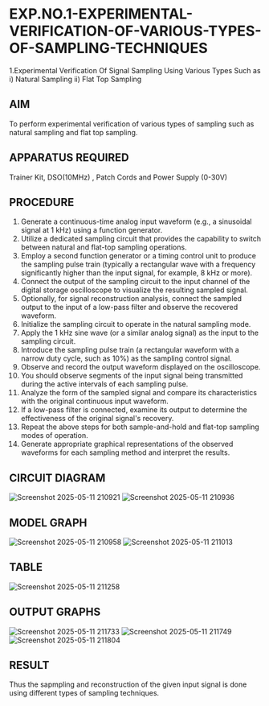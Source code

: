 # EXP.NO.1-EXPERIMENTAL-VERIFICATION-OF-VARIOUS-TYPES-OF-SAMPLING-TECHNIQUES
 

1.Experimental Verification Of Signal Sampling Using Various Types Such as 
    i) Natural Sampling
    ii) Flat Top Sampling

## AIM
 To perform experimental verification of various types of sampling such as natural sampling and flat top sampling.
## APPARATUS REQUIRED
Trainer Kit, DSO(10MHz) , Patch Cords and Power Supply (0-30V)   
## PROCEDURE
1. Generate a continuous-time analog input waveform (e.g., a sinusoidal signal at 1 kHz) using a function generator.
2. Utilize a dedicated sampling circuit that provides the capability to switch between natural and flat-top sampling operations.
3. Employ a second function generator or a timing control unit to produce the sampling pulse train (typically a rectangular wave with a frequency significantly higher than the input signal, for example, 8 kHz or more).
4. Connect the output of the sampling circuit to the input channel of the digital storage oscilloscope to visualize the resulting sampled signal.
5. Optionally, for signal reconstruction analysis, connect the sampled output to the input of a low-pass filter and observe the recovered waveform.
6. Initialize the sampling circuit to operate in the natural sampling mode.
7. Apply the 1 kHz sine wave (or a similar analog signal) as the input to the sampling circuit.
8. Introduce the sampling pulse train (a rectangular waveform with a narrow duty cycle, such as 10%) as the sampling control signal.
9. Observe and record the output waveform displayed on the oscilloscope.
10. You should observe segments of the input signal being transmitted during the active intervals of each sampling pulse.
11. Analyze the form of the sampled signal and compare its characteristics with the original continuous input waveform.
12. If a low-pass filter is connected, examine its output to determine the effectiveness of the original signal's recovery.
13. Repeat the above steps for both sample-and-hold and flat-top sampling modes of operation.
14. Generate appropriate graphical representations of the observed waveforms for each sampling method and interpret the results.

## CIRCUIT DIAGRAM
![Screenshot 2025-05-11 210921](https://github.com/user-attachments/assets/39a273a0-f56a-482d-b0eb-37315bd884e3)
![Screenshot 2025-05-11 210936](https://github.com/user-attachments/assets/84b9603c-58a5-462a-a7af-9c4fa2ab65f0)



## MODEL GRAPH
![Screenshot 2025-05-11 210958](https://github.com/user-attachments/assets/ddaa4e3c-3cd2-4aa4-9dd9-3a5d47a56328)
![Screenshot 2025-05-11 211013](https://github.com/user-attachments/assets/cbce7f9f-2a0c-4dd8-a332-83d48de25cc5)



## TABLE
![Screenshot 2025-05-11 211258](https://github.com/user-attachments/assets/d2e191b3-03ce-4e9a-a23e-000122efa74c)


## OUTPUT GRAPHS
![Screenshot 2025-05-11 211733](https://github.com/user-attachments/assets/a6ddb205-b119-4232-a896-78bf7aec0e2f)
![Screenshot 2025-05-11 211749](https://github.com/user-attachments/assets/78b9a90a-b634-4b33-85f3-d8afb2cdaa16)
![Screenshot 2025-05-11 211804](https://github.com/user-attachments/assets/7340f9c4-4dfb-4c28-a7e3-2cbea7edf035)



## RESULT 
Thus the sapmpling and reconstruction of the given input signal is done using different types of sampling techniques.
